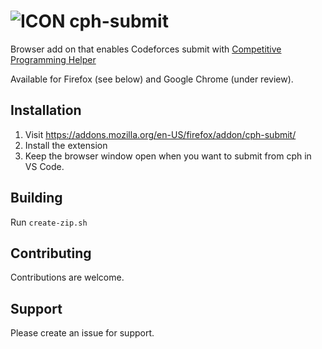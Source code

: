 # ![ICON](icon-48.png) cph-submit

Browser add on that enables Codeforces submit with
[Competitive Programming Helper](https://github.com/agrawal-d/cph)

Available for Firefox (see below) and Google Chrome (under review).

## Installation

1. Visit https://addons.mozilla.org/en-US/firefox/addon/cph-submit/
1. Install the extension
1. Keep the browser window open when you want to submit from cph in VS Code.

## Building

Run `create-zip.sh`

## Contributing

Contributions are welcome.

## Support

Please create an issue for support.
